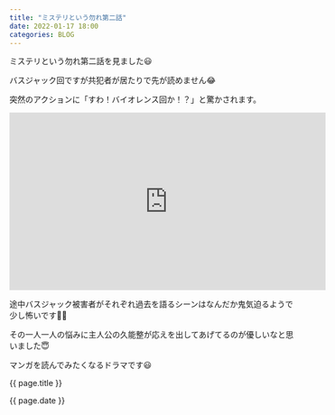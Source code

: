```yaml
---
title: "ミステリという勿れ第二話"
date: 2022-01-17 18:00
categories: BLOG
---  
```

<p>ミステリという勿れ第二話を見ました😃</p>



<p>バスジャック回ですが共犯者が居たりで先が読めません😂</p>
<p>突然のアクションに「すわ！バイオレンス回か！？」と驚かされます。</p>

<iframe width="560" height="315" src="https://www.youtube.com/embed/CBf3qEqK9oE" title="YouTube video player" frameborder="0" allow="accelerometer; autoplay; clipboard-write; encrypted-media; gyroscope; picture-in-picture" allowfullscreen></iframe>

<p>途中バスジャック被害者がそれぞれ過去を語るシーンはなんだか鬼気迫るようで少し怖いです🤏🥔</p>
<p>その一人一人の悩みに主人公の久能整が応えを出してあげてるのが優しいなと思いました😇</p>
<p>マンガを読んでみたくなるドラマです😃</p>

<p>{{ page.title }}</p>
<p>{{ page.date }}</p>
